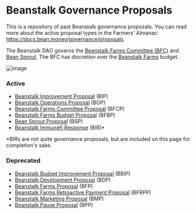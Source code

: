 # Beanstalk Governance Proposals

This is a repository of past Beanstalk governance proposals. You can read more about the active proposal types in the Farmers' Almanac: https://docs.bean.money/governance/proposals.

The Beanstalk DAO governs the [Beanstalk Farms Committee (BFC)](https://docs.bean.money/governance/beanstalk-farms#beanstalk-farms-committee) and [Bean Sprout](https://docs.bean.money/governance/bean-sprout). The BFC has discretion over the [Beanstalk Farms](https://docs.bean.money/governance/beanstalk-farms) budget.

![image](https://user-images.githubusercontent.com/28496268/185769076-66b6c6e6-8f37-42a8-9b4b-b982c5a4159c.png)

### Active

- [Beanstalk Improvement Proposal](bip/) (BIP)
- [Beanstalk Operations Proposal](bop/) (BOP)
- [Beanstalk Farms Committee Proposal](bfcp/) (BFCP)
- [Beanstalk Farms Budget Proposal](bfbp/) (BFBP)
- [Bean Sprout Proposal](bsp/) (BSP)
- [Beanstalk Immunefi Response](bir/) (BIR)*

*BIRs are not quite governance proposals, but are included on this page for completion's sake.

### Deprecated

- [Beanstalk Budget Improvement Proposal](bbip/) (BBIP)
- [Beanstalk Development Proposal](bdp/) (BDP)
- [Beanstalk Farms Proposal](bfp/) (BFP)
- [Beanstalk Farms Retroactive Payment Proposal](bfrpp/) (BFRPP)
- [Beanstalk Marketing Proposal](bmp/) (BMP)
- [Beanstalk Pause Proposal](bpp/) (BPP)
